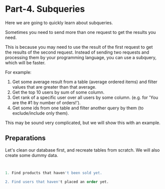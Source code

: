 # Part-4. Subqueries

Here we are going to quickly learn about subqueries.

Sometimes you need to send more than one request to get the results you need.

This is because you may need to use the result of the first request to get the results of the second request.
Instead of sending two requests and processing them by your programming language, you can use a subquery, which will be
faster.

For example:

1. Get some average result from a table (average ordered items) and filter values that are greater than that average.
2. Get the top 10 users by sum of some column.
3. Get rank of a specific user over all users by some column. (e.g. for 'You are the #1 by number of orders!').
4. Get some ids from one table and filter another query by them (to exclude/include only them).

This may be sound very complicated, but we will show this with an example.

## Preparations
Let's clean our database first, and recreate tables from scratch. We will also create some dummy data.

```sql


1. Find products that haven't been sold yet.

2. Find users that haven't placed an order yet.